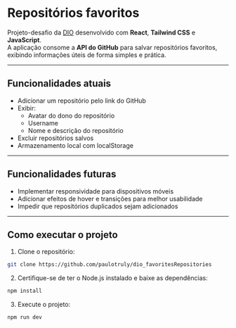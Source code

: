 # Repositórios favoritos  

Projeto-desafio da [DIO](https://www.dio.me/) desenvolvido com **React**, **Tailwind CSS** e **JavaScript**.  
A aplicação consome a **API do GitHub** para salvar repositórios favoritos, exibindo informações úteis de forma simples e prática.  

---

## Funcionalidades atuais  

- Adicionar um repositório pelo link do GitHub 
- Exibir:  
  - Avatar do dono do repositório
  - Username 
  - Nome e descrição do repositório 
- Excluir repositórios salvos  
- Armazenamento local com localStorage

---

## Funcionalidades futuras  

- Implementar responsividade para dispositivos móveis  
- Adicionar efeitos de hover e transições para melhor usabilidade  
- Impedir que repositórios duplicados sejam adicionados

---

## Como executar o projeto  

1. Clone o repositório:  
```bash
git clone https://github.com/paulotruly/dio_favoritesRepositories
```
2. Certifique-se de ter o Node.js instalado e baixe as dependências:  
```bash
npm install
```
3. Execute o projeto:  
```bash
npm run dev
```


